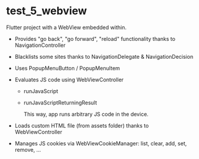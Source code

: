 # test_5_webview

Flutter project with a WebView embedded within.

- Provides "go back", "go forward", "reload" functionality thanks to NavigationController
- Blacklists some sites thanks to NavigationDelegate & NavigationDecision
- Uses PopupMenuButton / PopupMenuItem
- Evaluates JS code using WebViewController

  - runJavaScript
  - runJavaScriptReturningResult

    This way, app runs arbitrary JS code in the device.

- Loads custom HTML file (from assets folder) thanks to WebViewController
- Manages JS cookies via WebViewCookieManager: list, clear, add, set, remove, ...
